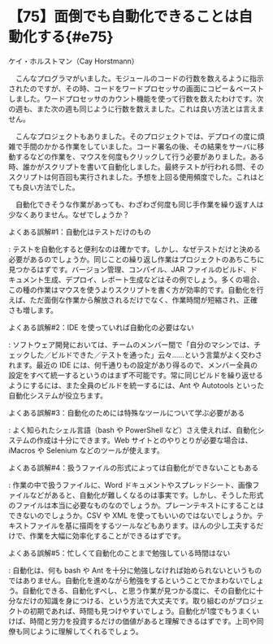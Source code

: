 # 【75】面倒でも自動化できることは自動化する{#e75}

<div class="author">ケイ・ホルストマン（Cay Horstmann）</div>

　こんなプログラマがいました。モジュールのコードの行数を数えるように指示されたのですが、その時、コードをワードプロセッサの画面にコピー＆ペーストしました。ワードプロセッサのカウント機能を使って行数を数えたわけです。次の週も、また次の週も同じように行数を数えました。これは良い方法とは言えません。

　こんなプロジェクトもありました。そのプロジェクトでは、デプロイの度に煩雑で手間のかかる作業をしていました。コード署名の後、その結果をサーバに移動するなどの作業を、マウスを何度もクリックして行う必要がありました。ある時、誰かがスクリプトを書いて自動化しました。最終テストが行われる問、そのスクリプトは何百回も実行されました。予想を上回る使用頻度でした。これはとても良い方法でした。

　自動化できそうな作業があっても、わざわざ何度も同じ手作業を繰り返す人は少なくありません。なぜでしょうか？

よくある誤解#1：自動化はテストだけのもの

  : テストを自動化すると便利なのは確かです。しかし、なぜテストだけと決める必要があるのでしょうか。同じことの繰り返し作業はプロジェクトのあちこちに見つかるはずです。バージョン管理、コンパイル、JAR ファイルのビルド、ドキュメント生成、デプロイ、レポート生成などはその例でしょう。多くの場合、この種の作業はマウスを使うよりスクリプトを書く方が効率的です。自動化を行えば、ただ面倒な作業から解放されるだけでなく、作業時間が短縮され、正確さも増します。

よくある誤解#2：IDE を使っていれば自動化の必要はない

  : ソフトウェア開発においては、チームのメンバー間で「自分のマシンでは、チェックした／ビルドできた／テストを通った」云々……という言葉がよく交わされます。最近の IDE には、何千通りもの設定があり得るので、メンバー全員の設定をすべて統一するというのはまず不可能です。常に同じビルドを繰り返せるようにするには、また全員のビルドを統一するには、Ant や Autotools といった自動化システムが役立ちます。

よくある誤解#3：自動化のためには特殊なツールについて学ぶ必要がある

  : よく知られたシェル言語（bash や PowerShell など）さえ使えれば、自動化システムの作成は十分にできます。Web サイトとのやりとりが必要な場合は、iMacros や Selenium などのツールが使えます。

よくある誤解#4：扱うファイルの形式によっては自動化ができないこともある

  : 作業の中で扱うファイルに、Word ドキュメントやスプレッドシート、画像ファイルなどがあると、自動化が難しくなるのは事実です。しかし、そうした形式のファイルは本当に必要なものなのでしょうか。プレーンテキストにすることはできないのでしょうか。CSV や XML を使ってもいいのではないでしょうか。テキストファイルを基に描両をするツールなどもあります。ほんの少し工夫するだけで、作業を大幅に効率化することができるはずです。

よくある誤解#5：忙しくて自動化のことまで勉強している時間はない

  : 自動化は、何も bash や Ant を十分に勉強しなければ始められないというものではありません。自動化を進めながら勉強をするということでかまわないでしょう。自動化できる、自動化すべし、と思う作業が見つかる度に、その自動化に十分なだけの知識を身につける、という方法で大丈夫です。取り組むのがプロジェクトの初期であれば、時間も見つけやすいでしょう。自動化が1度でもうまくいけば、時間と労力を投資するだけの価値があると理解できるはずです。上司や同僚も同じように理解してくれるでしょう。

